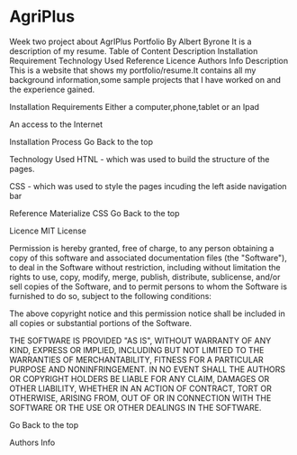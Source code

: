 # AgriPlus
Week two project about AgrIPlus
Portfolio
By Albert Byrone
It is a description of my resume.
Table of Content
Description
Installation Requirement
Technology Used
Reference
Licence
Authors Info
Description
This is a website that shows my portfolio/resume.It contains all my background information,some sample projects that I have worked on and the experience gained.

Installation
Requirements
Either a computer,phone,tablet or an Ipad

An access to the Internet

Installation Process
Go Back to the top

Technology Used
HTNL - which was used to build the structure of the pages.

CSS - which was used to style the pages incuding the left aside navigation bar

Reference
Materialize CSS
Go Back to the top

Licence
MIT License


Permission is hereby granted, free of charge, to any person obtaining a copy of this software and associated documentation files (the "Software"), to deal in the Software without restriction, including without limitation the rights to use, copy, modify, merge, publish, distribute, sublicense, and/or sell copies of the Software, and to permit persons to whom the Software is furnished to do so, subject to the following conditions:

The above copyright notice and this permission notice shall be included in all copies or substantial portions of the Software.

THE SOFTWARE IS PROVIDED "AS IS", WITHOUT WARRANTY OF ANY KIND, EXPRESS OR IMPLIED, INCLUDING BUT NOT LIMITED TO THE WARRANTIES OF MERCHANTABILITY, FITNESS FOR A PARTICULAR PURPOSE AND NONINFRINGEMENT. IN NO EVENT SHALL THE AUTHORS OR COPYRIGHT HOLDERS BE LIABLE FOR ANY CLAIM, DAMAGES OR OTHER LIABILITY, WHETHER IN AN ACTION OF CONTRACT, TORT OR OTHERWISE, ARISING FROM, OUT OF OR IN CONNECTION WITH THE SOFTWARE OR THE USE OR OTHER DEALINGS IN THE SOFTWARE.

Go Back to the top

Authors Info

